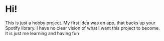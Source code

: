 # Hi!
This is just a hobby project. My first idea was an app, that backs up your Spotify library. I have no clear vision of what I want this project to become. It is just me learning and having fun
